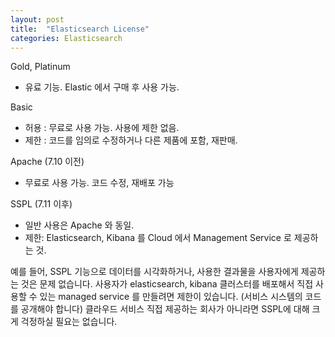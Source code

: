 ```yaml
---
layout: post
title:  "Elasticsearch License"
categories: Elasticsearch
---
```


Gold, Platinum
- 유료 기능. Elastic 에서 구매 후 사용 가능.
 
Basic
- 허용 : 무료로 사용 가능. 사용에 제한 없음.
- 제한 : 코드를 임의로 수정하거나 다른 제품에 포함, 재판매.

Apache (7.10 이전)
- 무료로 사용 가능. 코드 수정, 재배포 가능

SSPL (7.11 이후)
- 일반 사용은 Apache 와 동일.
- 제한: Elasticsearch, Kibana 를 Cloud 에서 Management Service 로 제공하는 것.

예를 들어, SSPL 기능으로 데이터를 시각화하거나, 사용한 결과물을 사용자에게 제공하는 것은 문제 없습니다.
사용자가 elasticsearch, kibana 클러스터를 배포해서 직접 사용할 수 있는 managed service 를 만들려면 제한이 있습니다. (서비스 시스템의 코드를 공개해야 합니다)
클라우드 서비스 직접 제공하는 회사가 아니라면 SSPL에 대해 크게 걱정하실 필요는 없습니다.
